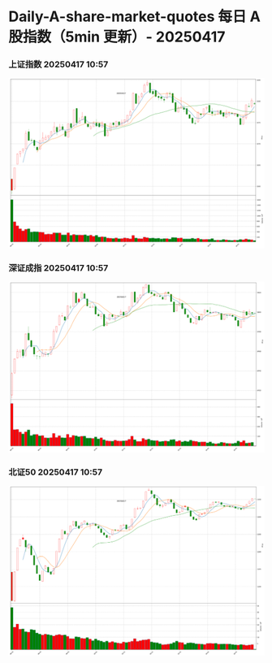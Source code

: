 
# Daily-A-share-market-quotes 每日 A 股指数（5min 更新）- 20250417

### 上证指数 20250417 10:57
![](./fig/2025/4/20250417-sh000001.png)

### 深证成指 20250417 10:57
![](./fig/2025/4/20250417-sz399001.png)

### 北证50 20250417 10:57
![](./fig/2025/4/20250417-bj899050.png)
